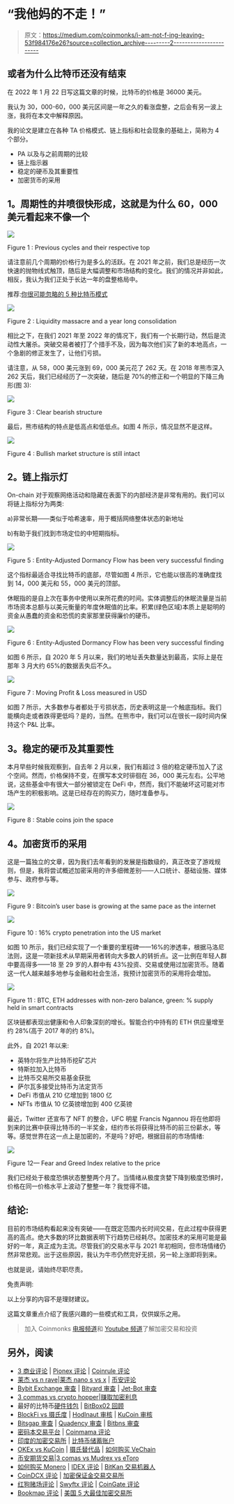 # “我他妈的不走！”

> 原文：<https://medium.com/coinmonks/i-am-not-f-ing-leaving-53f984176e26?source=collection_archive---------2----------------------->

## 或者为什么比特币还没有结束

在 2022 年 1 月 22 日写这篇文章的时候，比特币的价格是 36000 美元。

我认为 30，000-60，000 美元区间是一年之久的看涨盘整，之后会有另一波上涨，我将在本文中解释原因。

我的论文是建立在各种 TA 价格模式、链上指标和社会现象的基础上，简称为 4 个部分。

*   PA 以及与之前周期的比较
*   链上指示器
*   稳定的硬币及其重要性
*   加密货币的采用

## **1。周期性的井喷很快形成，这就是为什么 60，000 美元看起来不像一个**

![](img/aafe471cb6de9faa927c18be55364cca.png)

Figure 1 : Previous cycles and their respective top

请注意前几个周期的价格行为是多么的活跃。在 2021 年之前，我们总是经历一次快速的抛物线式触顶，随后是大幅调整和市场结构的变化。我们的情况并非如此，相反，我认为我们正处于长达一年的盘整格局中。

推荐:[你很可能忽略的 5 种比特币模式](/coinmonks/the-odd-shapes-of-the-bitcoin-market-cc58bf5560f0)

![](img/f5015b8382e4a3bf95d66545b5e89573.png)

Figure 2 : Liquidity massacre and a year long consolidation

相比之下，在我们 2021 年至 2022 年的情况下，我们有一个长期行动，然后是流动性大屠杀。突破交易者被打了个措手不及，因为每次他们买了新的本地高点，一个急剧的修正发生了，让他们亏损。

请注意，从 58，000 美元涨到 69，000 美元花了 262 天。在 2018 年熊市深入 262 天后，我们已经经历了一次突破，随后是 70%的修正和一个明显的下降三角形(图 3):

![](img/99d11e981140ca943cb785c213e499ca.png)

Figure 3 : Clear bearish structure

最后，熊市结构的特点是低高点和低低点。如图 4 所示，情况显然不是这样。

![](img/6f4a425576f22d111cb4a67aef700457.png)

Figure 4 : Bullish market structure is still intact

## **2。链上指示灯**

On-chain 对于观察网络活动和隐藏在表面下的内部经济是非常有用的。我们可以将链上指标分为两类:

a)非常长期——类似于哈希速率，用于概括网络整体状态的新地址

b)有助于我们找到市场定位的中短期指标。

![](img/bdd4024e84a13fa3640630932b43ce39.png)

Figure 5 : Entity-Adjusted Dormancy Flow has been very successful finding

这个指标最适合寻找比特币的底部，尽管如图 4 所示，它也能以很高的准确度找到 14，000 美元和 55，000 美元的顶部。

休眠指的是自上次在事务中使用以来所花费的时间。实体调整后的休眠流量是当前市场资本总额与以美元衡量的年度休眠值的比率。积累(绿色区域)本质上是聪明的资金从愚蠢的资金和恐慌的卖家那里获得廉价的硬币。

![](img/db7e42b620253eb1f64e732ec8f6c693.png)

Figure 6 : Entity-Adjusted Dormancy Flow has been very successful finding

如图 6 所示，自 2020 年 5 月以来，我们的地址丢失数量达到最高，实际上是在那年 3 月大约 65%的数据丢失后不久。

![](img/21e3e09bd94df3f901eb2ba08f56e254.png)

Figure 7 : Moving Profit & Loss measured in USD

如图 7 所示，大多数参与者都处于亏损状态，历史表明这是一个触底指标。我们能横向走或者跌得更低吗？是的，当然。在熊市中，我们可以在很长一段时间内保持这个 P&L 比率。

## **3。稳定的硬币及其重要性**

本月早些时候我观察到，自去年 2 月以来，我们有超过 3 倍的稳定硬币加入了这个空间。然而，价格保持不变，在撰写本文时徘徊在 36，000 美元左右。公平地说，这些基金中有很大一部分被锁定在 DeFi 中，然而，我们不能破坏这可能对市场产生的积极影响。这是已经存在的购买力，随时准备参与。

![](img/474d52e5c96ac49d41a7e209cc45b971.png)

Figure 8 : Stable coins join the space

## **4。加密货币的采用**

这是一篇独立的文章，因为我们去年看到的发展是指数级的，真正改变了游戏规则，但是，我将尝试概述加密采用的许多细微差别——人口统计、基础设施、媒体参与、政府参与等。

![](img/d70f52bd5b6bfa5089682f210e47ae3c.png)

Figure 9 : Bitcoin’s user base is growing at the same pace as the internet

![](img/c26ea695eea3fc25128176712e193653.png)

Figure 10 : 16% crypto penetration into the US market

如图 10 所示，我们已经实现了一个重要的里程碑——16%的渗透率，根据马洛尼法则，这是一项新技术从早期采用者转向大多数人的转折点。这一比例在年轻人群中要高得多——18 至 29 岁的人群中有 43%投资、交易或使用过加密货币。随着这一代人越来越多地参与金融和社会生活，我预计加密货币的采用将会增加。

![](img/e607f0ce594c117a65b82b07e82927e3.png)

Figure 11 : BTC, ETH addresses with non-zero balance, green: % supply held in smart contracts

区块链都表现出健康和令人印象深刻的增长。智能合约中持有的 ETH 供应量增至约 28%(高于 2017 年的约 8%)。

此外，自 2021 年以来:

*   英特尔将生产比特币挖矿芯片
*   特斯拉加入比特币
*   比特币交易所交易基金获批
*   萨尔瓦多接受比特币为法定货币
*   DeFi 市值从 210 亿增加到 1800 亿
*   NFTs 市值从 10 亿英镑增加到 400 亿英镑

最近，Twitter 还宣布了 NFT 的整合，UFC 明星 Francis Ngannou 将在他即将到来的比赛中获得比特币的一半奖金，纽约市长将获得比特币的前三份薪水，等等。感觉世界在这一点上是加密的，不是吗？好吧，根据目前的市场情绪:

![](img/a4c89f83bbd4213ab7bbb567fa0c5133.png)

Figure 12— Fear and Greed Index relative to the price

我们已经处于极度恐惧状态整整两个月了。当情绪从极度贪婪下降到极度恐惧时，价格在同一价格水平上波动了整整一年？我觉得不错。

## **结论:**

目前的市场结构看起来没有突破——在既定范围内长时间交易，在此过程中获得更高的高点。绝大多数的环比数据表明下行趋势已经耗尽。加密技术的采用可能是最好的一年，真正成为主流。尽管我们的交易水平与 2021 年初相同，但市场情绪仍然非常悲观。出于这些原因，我认为牛市仍然完好无损，另一轮上涨即将到来。

也就是说，请始终尽职尽责。

免责声明:

以上分享的内容不是理财建议。

这篇文章重点介绍了我感兴趣的一些模式和工具，仅供娱乐之用。

> 加入 Coinmonks [电报频道](https://t.me/coincodecap)和 [Youtube 频道](https://www.youtube.com/c/coinmonks/videos)了解加密交易和投资

## 另外，阅读

*   [3 商业评论](/coinmonks/3commas-review-an-excellent-crypto-trading-bot-2020-1313a58bec92) | [Pionex 评论](https://blog.coincodecap.com/pionex-review-exchange-with-crypto-trading-bot) | [Coinrule 评论](/coinmonks/coinrule-review-2021-a-beginner-friendly-crypto-trading-bot-daf0504848ba)
*   [莱杰 vs n rave](/coinmonks/ledger-vs-ngrave-zero-7e40f0c1d694)|[莱杰 nano s vs x](/coinmonks/ledger-nano-s-vs-x-battery-hardware-price-storage-59a6663fe3b0) | [币安评论](/coinmonks/binance-review-ee10d3bf3b6e)
*   [Bybit Exchange 审查](/coinmonks/bybit-exchange-review-dbd570019b71) | [Bityard 审查](https://blog.coincodecap.com/bityard-reivew) | [Jet-Bot 审查](https://blog.coincodecap.com/jet-bot-review)
*   [3 commas vs crypto hopper](/coinmonks/3commas-vs-pionex-vs-cryptohopper-best-crypto-bot-6a98d2baa203)|[赚取加密利息](/coinmonks/earn-crypto-interest-b10b810fdda3)
*   最好的比特币[硬件钱包](/coinmonks/hardware-wallets-dfa1211730c6) | [BitBox02 回顾](/coinmonks/bitbox02-review-your-swiss-bitcoin-hardware-wallet-c36c88fff29)
*   [BlockFi vs 摄氏度](/coinmonks/blockfi-vs-celsius-vs-hodlnaut-8a1cc8c26630) | [Hodlnaut 审核](/coinmonks/hodlnaut-review-best-way-to-hodl-is-to-earn-interest-on-your-bitcoin-6658a8c19edf) | [KuCoin 审核](https://blog.coincodecap.com/kucoin-review)
*   [Bitsgap 审查](/coinmonks/bitsgap-review-a-crypto-trading-bot-that-makes-easy-money-a5d88a336df2) | [Quadency 审查](/coinmonks/quadency-review-a-crypto-trading-automation-platform-3068eaa374e1) | [Bitbns 审查](/coinmonks/bitbns-review-38256a07e161)
*   [密码本交易平台](/coinmonks/top-10-crypto-copy-trading-platforms-for-beginners-d0c37c7d698c) | [Coinmama 评论](/coinmonks/coinmama-review-ace5641bde6e)
*   [印度的加密交易所](/coinmonks/bitcoin-exchange-in-india-7f1fe79715c9) | [比特币储蓄账户](/coinmonks/bitcoin-savings-account-e65b13f92451)
*   [OKEx vs KuCoin](https://blog.coincodecap.com/okex-kucoin) | [摄氏替代品](https://blog.coincodecap.com/celsius-alternatives) | [如何购买 VeChain](https://blog.coincodecap.com/buy-vechain)
*   [币安期货交易](https://blog.coincodecap.com/binance-futures-trading)|[3 comas vs Mudrex vs eToro](https://blog.coincodecap.com/mudrex-3commas-etoro)
*   [如何购买 Monero](https://blog.coincodecap.com/buy-monero) | [IDEX 评论](https://blog.coincodecap.com/idex-review) | [BitKan 交易机器人](https://blog.coincodecap.com/bitkan-trading-bot)
*   [CoinDCX 评论](/coinmonks/coindcx-review-8444db3621a2) | [加密保证金交易交易所](https://blog.coincodecap.com/crypto-margin-trading-exchanges)
*   [红狗赌场评论](https://blog.coincodecap.com/red-dog-casino-review) | [Swyftx 评论](https://blog.coincodecap.com/swyftx-review) | [CoinGate 评论](https://blog.coincodecap.com/coingate-review)
*   [Bookmap 评论](https://blog.coincodecap.com/bookmap-review-2021-best-trading-software) | [美国 5 大最佳加密交易所](https://blog.coincodecap.com/crypto-exchange-usa)